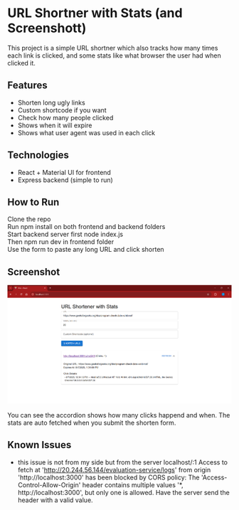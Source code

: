 #  URL Shortner with Stats (and Screenshott)

This project is a simple URL shortner which also tracks how many times each link is clicked, and some stats like what browser the user had when clicked it.

##  Features

- Shorten long ugly links  
- Custom shortcode if you want  
- Check how many people clicked  
- Shows when it will expire  
- Shows what user agent was used in each click  

##  Technologies

- React + Material UI for frontend  
- Express backend (simple to run)  

##  How to Run
Clone the repo  
Run npm install on both frontend and backend folders  
Start backend server first node index.js  
Then npm run dev in frontend folder  
Use the form to paste any long URL and click shorten  

##  Screenshot

![App Screenshot](frontend/image.png)

You can see the accordion shows how many clicks happend and when. The stats are auto fetched when you submit the shorten form.

##  Known Issues
- this issue is not from my side but from the server
localhost/:1 Access to fetch at 'http://20.244.56.144/evaluation-service/logs' from origin 'http://localhost:3000' has been blocked by CORS policy: The 'Access-Control-Allow-Origin' header contains multiple values '*, http://localhost:3000', but only one is allowed. Have the server send the header with a valid value.


